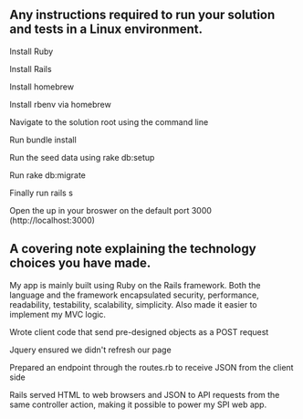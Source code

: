 ## Any instructions required to run your solution and tests in a Linux environment.

Install Ruby

Install Rails

Install homebrew

Install rbenv via homebrew

Navigate to the solution root using the command line

Run bundle install

Run the seed data using rake db:setup

Run rake db:migrate

Finally run rails s

Open the up in your broswer on the default port 3000 (http://localhost:3000)

## A covering note explaining the technology choices you have made.

My app is mainly built using Ruby on the Rails framework. Both the language and the framework encapsulated security, performance, readability, testability, scalability, simplicity. Also made it easier to implement my MVC logic.

Wrote client code that send pre-designed objects as a POST request

Jquery ensured we didn't refresh our page

Prepared an endpoint through the routes.rb to receive JSON from the client side

Rails served HTML to web browsers and JSON to API requests from the same controller action, making it possible to power my SPI web app.
